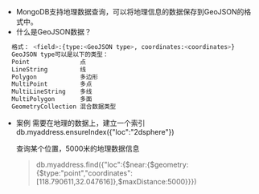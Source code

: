 + MongoDB支持地理数据查询，可以将地理信息的数据保存到GeoJSON的格式中。
+ 什么是GeoJSON数据？
```bash
  格式： <field>:{type:<GeoJSON type>, coordinates:<coordinates>}
  GeoJSON type可以是以下的类型：
  Point              点
  LineString         线
  Polygon            多边形
  MultiPoint         多点
  MultiLineString    多线
  MultiPolygon       多面
  GeometryCollection 混合数据类型
```
+ 案例
     需要在地理的数据上，建立一个索引</br>
     db.myaddress.ensureIndex({"loc":"2dsphere"})</br>
     
     查询某个位置，5000米的地理数据信息
     > db.myaddress.find({"loc":{$near:{$geometry:{$type:"point","coordinates":[118.790611,32.047616]},$maxDistance:5000}}})

